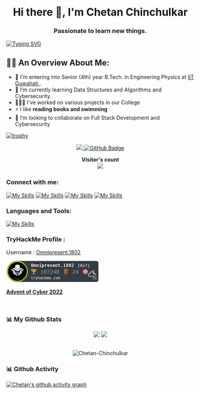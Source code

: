 <h1 align ='center'> 
    Hi there 👋, I'm Chetan Chinchulkar 
</h1>
<h3 align="center">Passionate to learn new things.</h3>

<!-- Reload COnsole code:
INTERVAL = 5    // seconds
STOP_AFTER = 15 // seconds

// Open the same link in the new tab
win1 = window.open(location.href);

// At every 5 seconds, reload the page
timer1 = setInterval(() => {
    win1.location.reload();
    console.log("Refreshed");
},INTERVAL*1000)

// Stop reloading after 15 seconds
setTimeout(() => clearInterval(timer1), STOP_AFTER*1000)
-->

[![Typing SVG](https://readme-typing-svg.demolab.com/?lines=Hello+There,+I+am+Chetan+Chinchulkar)](https://git.io/typing-svg)

## 🙋‍♂️ An Overview About Me:

- 🔭 I'm entering into Senior (4th) year B.Tech. in Engineering Physics at <a href="iitg.ac.in"> IIT Guwahati </a> .
- 🌱 I’m currently learning Data Structures and Algorithms and Cybersecurity.
- 🧑🏻‍💻 I've worked on various projects in our College
-  ⚡ I like **reading books and swimming**
- 👯 I’m looking to collaborate on Full Stack Development and Cybersecurity
<!-- - 📫 How to **reach me** **chetanchinchulkar.1802@gmail.com**-->


[![trophy](https://github-profile-trophy.vercel.app/?username=Chetan-Chinchulkar&margin-w=15&margin-h=15&no-bg=true&column=8&row=1)](https://github.com/ryo-ma/github-profile-trophy)


<p align="center"> 
<a href="https://github.com/Meghna-DAS/github-profile-views-counter">
    <img src="https://komarev.com/ghpvc/?username=Chetan-Chinchulkar">
</a>
<a href="https://github.com/SubhamRaoniar28?tab=followers"><img src="https://img.shields.io/github/followers/Chetan-Chinchulkar?label=Followers&style=social" alt="GitHub Badge"></a>
</br>

<p align="center"> 
 <b> Visitor's count </b> <br>
  <img src="https://profile-counter.glitch.me/Chetan-Chinchulkar/count.svg" />
 </p>

<!--
- 🔭 I’m currently working on 
- 🤔 I’m looking for help with ...
- 💬 Ask me about ...
- 📫 How to reach me: ...
- 😄 Pronouns: ...
- ⚡ Fun fact: ...
-->



[facebook]: https://www.facebook.com/chetan.chinchulkar.37/
[instagram]: https://www.instagram.com/chetan.chinchulkar/
[linkedin]: https://www.linkedin.com/in/chetan-chinchulkar/
[youtube]: https://www.youtube.com/channel/UCgcwOE8EdPziTpl4tba8Eag/
[discord]: https://www.youtube.com/channel/UCgcwOE8EdPziTpl4tba8Eag/
[twitter]: https://twitter.com/CMC
<!-- [tryhackme]:  -->
<!-- [hackthebox]:  -->

### Connect with me:


[![My Skills](https://skillicons.dev/icons?i=linkedin)][linkedin]
[![My Skills](https://skillicons.dev/icons?i=twitter)][twitter]
[![My Skills](https://skillicons.dev/icons?i=instagram)][instagram]
[![My Skills](https://skillicons.dev/icons?i=discord)][discord]
<!-- [![My Skills](https://skillicons.dev/icons?i=youtube)][youtube] -->
<!-- [![My Skills](https://skillicons.dev/icons?i=fb)][facebook] -->



### Languages and Tools:

[![My Skills](https://skillicons.dev/icons?i=bash,bootstrap,c,cpp,css,django,figma,git,github,html,js,laravel,latex,linux,mysql,php,py,sqlite,svelte,tailwind)](https://github.com/Chetan-Chinchulkar)

<!--
### Github Stats :
<img src="https://github-readme-stats.vercel.app/api?username=Chetan-Chinchulkar&&show_icons=true&title_color=ffffff&icon_color=bb2acf&text_color=daf7dc&bg_color=151515">

[![hugovk's GitHub stats](https://github-readme-stats.vercel.app/api?username=Chetan-Chinchulkar&count_private=true&show_icons=true&hide_title=true&include_all_commits=true)](https://github.com/anuraghazra/github-readme-stats)
-->
### TryHackMe Profile : 
Username :  [Omnipresent.1802](https://tryhackme.com/p/Omnipresent.1802)

![Tryhackme Profile Badge](https://raw.githubusercontent.com/Chetan-Chinchulkar/Chetan-Chinchulkar/master/assets/thm_propic.png)

**[Advent of Cyber 2022](https://tryhackme-certificates.s3-eu-west-1.amazonaws.com/THM-FHP6GFOSSO.png)**


<!--
https://academy.hackthebox.com/achievement/690830/15


**Profile Badge** :
    
     <script src="https://tryhackme.com/badge/1471836"></script> -->

<!-- <img src="https://tryhackme-badges.s3.amazonaws.com/Omnipresent.1802.png" alt="TryHackMe"> -->

    
<br>

<h3 align="left">📊 My Github Stats</h3>
<p  align="center">
  <img width="48%" src="https://github-readme-stats.vercel.app/api?username=Chetan-Chinchulkar&show_icons=true&theme=transparent&custom_title=Chetan%27s%20Github%20Stats&count_private=true&include_all_commits=true" />
<!--     <img width="48%" src="https://github-readme-stats.vercel.app/api?username=Chetan-Chinchulkar&show_icons=true&theme=github_dark&custom_title=Chetan%27s%20Github%20Stats&count_private=true&include_all_commits=true&show=reviews,discussions_started,discussions_answered" /> -->
  <img width="48%" src="https://github-readme-streak-stats.herokuapp.com/?user=Chetan-Chinchulkar&theme=holi-theme&background=0D1117&border=dddddd" /> <br><br>
  </p>

    
<p align="center">
<img src="https://github-readme-stats.vercel.app/api/top-langs?username=Chetan-Chinchulkar&show_icons=true&locale=en&layout=donut&theme=transparent" alt="Chetan-Chinchulkar" />
    <!--
    <img align="center" src="https://github-readme-stats.vercel.app/api/top-langs/?username=Chetan-Chinchulkar&theme=dark" />
    -->
</p>
<!--
[![Top Langs](https://github-readme-stats.vercel.app/api/top-langs/?username=Chetan-Chinchulkar)](https://github.com/anuraghazra/github-readme-stats)-->

<h3 align="left">📊 Github Activity</h3>

[![Chetan's github activity graph](https://github-readme-activity-graph.vercel.app/graph?username=Chetan-Chinchulkar&theme=react)](https://github.com/Chetan-Chinchulkar/)
<!--
[![Chetan's github activity graph](https://activity-graph.herokuapp.com/graph?username=Chetan-Chinchulkar&line=4c8eda&color=4c8eda&area=true&area_color=2568b4&custom_title=Chetan%27s%20Activity%20Graph&theme=react-dark)](https://github.com/Chetan-Chinchulkar/github-readme-activity-graph)
-->
<br>




<!--
<br>
<h3 align="left">Connect with me:</h3>
<p align="left">
<a href="https://dev.to/gh4abhi" target="blank"><img align="center" src="https://raw.githubusercontent.com/rahuldkjain/github-profile-readme-generator/master/src/images/icons/Social/devto.svg" alt="gh4abhi" height="30" width="40" /></a>
<a href="https://linkedin.com/in/gh4abhi" target="blank"><img align="center" src="https://raw.githubusercontent.com/rahuldkjain/github-profile-readme-generator/master/src/images/icons/Social/linked-in-alt.svg" alt="gh4abhi" height="30" width="40" /></a>
<a href="https://stackoverflow.com/users/14595271" target="blank"><img align="center" src="https://raw.githubusercontent.com/rahuldkjain/github-profile-readme-generator/master/src/images/icons/Social/stack-overflow.svg" alt="14595271" height="30" width="40" /></a>
<a href="https://instagram.com/gh4abhi" target="blank"><img align="center" src="https://raw.githubusercontent.com/rahuldkjain/github-profile-readme-generator/master/src/images/icons/Social/instagram.svg" alt="gh4abhi" height="30" width="40" /></a>
<a href="https://medium.com/@gh4abhi" target="blank"><img align="center" src="https://raw.githubusercontent.com/rahuldkjain/github-profile-readme-generator/master/src/images/icons/Social/medium.svg" alt="@gh4abhi" height="30" width="40" /></a>
<a href="https://www.hackerrank.com/gh4abhi" target="blank"><img align="center" src="https://raw.githubusercontent.com/rahuldkjain/github-profile-readme-generator/master/src/images/icons/Social/hackerrank.svg" alt="gh4abhi" height="30" width="40" /></a>
<a href="https://codeforces.com/profile/gh4abhis" target="blank"><img align="center" src="https://raw.githubusercontent.com/rahuldkjain/github-profile-readme-generator/master/src/images/icons/Social/codeforces.svg" alt="abhishek_s_shrivastava" height="30" width="40" /></a>
<a href="https://www.leetcode.com/gh4abhi" target="blank"><img align="center" src="https://raw.githubusercontent.com/rahuldkjain/github-profile-readme-generator/master/src/images/icons/Social/leet-code.svg" alt="gh4abhi" height="30" width="40" /></a>
<a href="https://www.hackerearth.com/@gh4abhi" target="blank"><img align="center" src="https://raw.githubusercontent.com/rahuldkjain/github-profile-readme-generator/master/src/images/icons/Social/hackerearth.svg" alt="@gh4abhi" height="30" width="40" /></a>
</p>
<br>

## ✨ Top Repositories
<p align = "center">
    <a href="https://github.com/gh4abhi/Data-Structures-and-Algorithms">
        <img align="center" src="https://github-readme-stats.vercel.app/api/pin/?username=gh4abhi&repo=Data-Structures-and-Algorithms&locale=en&border_radius=0&theme=dark" alt="gh4abhi" />
  </a>
      <a href="https://github.com/gh4abhi/VirtuLabs">
        <img align="center" src="https://github-readme-stats.vercel.app/api/pin/?username=gh4abhi&repo=VirtuLabs&locale=en&border_radius=0&theme=dark" alt="gh4abhi" />
  </a>
  <a href="https://github.com/gh4abhi/Stellarus">
        <img align="center" src="https://github-readme-stats.vercel.app/api/pin/?username=gh4abhi&repo=Stellarus&locale=en&border_radius=0&theme=dark" alt="gh4abhi" />
  </a>
<a href="https://github.com/gh4abhi/Terminal-Hacker">
        <img align="center" src="https://github-readme-stats.vercel.app/api/pin/?username=gh4abhi&repo=Terminal-Hacker&locale=en&border_radius=0&theme=dark" alt="gh4abhi" />
  </a>  
  <a href="https://github.com/gh4abhi/Autotype">
        <img align="center" src="https://github-readme-stats.vercel.app/api/pin/?username=gh4abhi&repo=Autotype&locale=en&border_radius=0&theme=dark" alt="gh4abhi" />
  </a>  
  <a href="https://github.com/gh4abhi/Competitive-Programming">
        <img align="center" src="https://github-readme-stats.vercel.app/api/pin/?username=gh4abhi&repo=Competitive-Programming&locale=en&border_radius=0&theme=dark" alt="gh4abhi" />
  </a>  
</p>
-->
